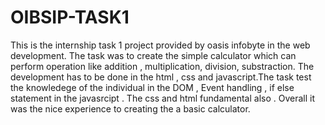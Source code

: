 # OIBSIP-TASK1
This is the internship task 1 project provided by oasis infobyte in the web development. The task was to create the simple calculator which can perform operation like addition , multiplication, division,
substraction. The development has to be done in the html , css and javascript.The task test the knowledege of the individual in the DOM , Event handling , if else statement in the javasrcipt . The css and html fundamental also . Overall it was the nice experience to creating the a basic calculator.
